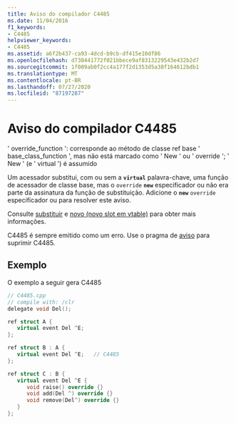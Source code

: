 ```yaml
---
title: Aviso do compilador C4485
ms.date: 11/04/2016
f1_keywords:
- C4485
helpviewer_keywords:
- C4485
ms.assetid: a6f2b437-ca93-4dcd-b9cb-df415e10df86
ms.openlocfilehash: d730441772f021bbece9af8313229543e432b2d7
ms.sourcegitcommit: 1f009ab0f2cc4a177f2d1353d5a38f164612bdb1
ms.translationtype: MT
ms.contentlocale: pt-BR
ms.lasthandoff: 07/27/2020
ms.locfileid: "87197287"
---
```

# <a name="compiler-warning-c4485"></a>Aviso do compilador C4485

' override_function ': corresponde ao método de classe ref base ' base_class_function ', mas não está marcado como ' New ' ou ' override '; ' New ' (e ' virtual ') é assumido

Um acessador substitui, com ou sem a **`virtual`** palavra-chave, uma função de acessador de classe base, mas o `override` **`new`** especificador ou não era parte da assinatura da função de substituição. Adicione o **`new`** `override` especificador ou para resolver este aviso.

Consulte [substituir](../../extensions/override-cpp-component-extensions.md) e [novo (novo slot em vtable)](../../extensions/new-new-slot-in-vtable-cpp-component-extensions.md) para obter mais informações.

C4485 é sempre emitido como um erro. Use o pragma de [aviso](../../preprocessor/warning.md) para suprimir C4485.

## <a name="example"></a>Exemplo

O exemplo a seguir gera C4485

```cpp
// C4485.cpp
// compile with: /clr
delegate void Del();

ref struct A {
   virtual event Del ^E;
};

ref struct B : A {
   virtual event Del ^E;   // C4485
};

ref struct C : B {
   virtual event Del ^E {
      void raise() override {}
      void add(Del ^) override {}
      void remove(Del^) override {}
   }
};
```
